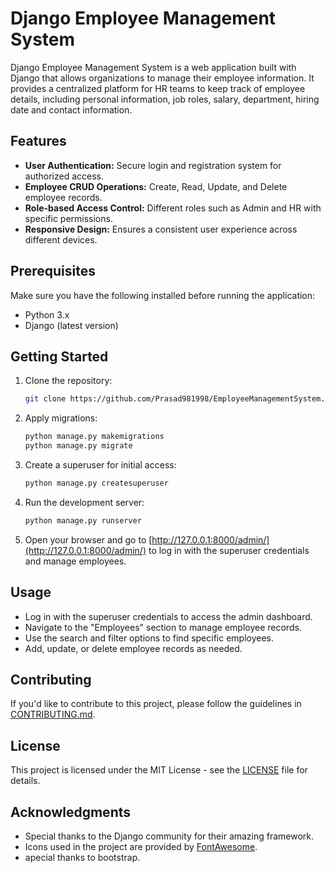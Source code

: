 # Django Employee Management System

Django Employee Management System is a web application built with Django that allows organizations to manage their employee information. It provides a centralized platform for HR teams to keep track of employee details, including personal information, job roles, salary, department, hiring date and contact information.

## Features

- **User Authentication:** Secure login and registration system for authorized access.
- **Employee CRUD Operations:** Create, Read, Update, and Delete employee records.
- **Role-based Access Control:** Different roles such as Admin and HR with specific permissions.
- **Responsive Design:** Ensures a consistent user experience across different devices.

## Prerequisites

Make sure you have the following installed before running the application:

- Python 3.x
- Django (latest version)

## Getting Started

1. Clone the repository:

    ```bash
    git clone https://github.com/Prasad981998/EmployeeManagementSystem.git
    ```

2. Apply migrations:

    ```bash
    python manage.py makemigrations
    python manage.py migrate
    ```

3. Create a superuser for initial access:

    ```bash
    python manage.py createsuperuser
    ```

4. Run the development server:

    ```bash
    python manage.py runserver
    ```

5. Open your browser and go to [http://127.0.0.1:8000/admin/](http://127.0.0.1:8000/admin/) to log in with the superuser credentials and manage employees.

## Usage

- Log in with the superuser credentials to access the admin dashboard.
- Navigate to the "Employees" section to manage employee records.
- Use the search and filter options to find specific employees.
- Add, update, or delete employee records as needed.

## Contributing

If you'd like to contribute to this project, please follow the guidelines in [CONTRIBUTING.md](CONTRIBUTING.md).

## License

This project is licensed under the MIT License - see the [LICENSE](LICENSE) file for details.

## Acknowledgments

- Special thanks to the Django community for their amazing framework.
- Icons used in the project are provided by [FontAwesome](https://fontawesome.com/).
- apecial thanks to bootstrap.
